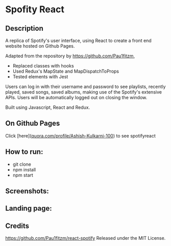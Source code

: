 # Spofity React #

## Description ## 

A replica of Spotify's user interface, using React to create a front end website hosted on Github Pages.


Adapted from the repository by https://github.com/Pau1fitzm, 

* Replaced classes with hooks
* Used Redux's MapState and MapDispatchToProps
* Tested elements with Jest  

Users can log in with their username and password to see playlists, recently played, saved songs, saved albums, making use of the Spotify's extensive APIs. Users will be automatically logged out on closing the window. 

Built using Javascript, React and Redux.  

## On Github Pages ##

Click [here]([quora.com/profile/Ashish-Kulkarni-100](https://accounts.spotify.com/en/login?continue=https%3A%2F%2Faccounts.spotify.com%2Fauthorize%3Fgrant_type%3Dauthorization_code%26scope%3Duser-read-private%2Buser-read-email%2Bplaylist-read-private%2Buser-library-read%2Buser-read-recently-played%26response_type%3Dtoken%26redirect_uri%3Dhttps%253A%252F%252Fandrewhigton.github.io%252Fspotifyreact%26client_id%3D5d353d31611c4abdbe7420c9a132a044%26show_dialog%3Dtrue
)) to see spotifyreact


## How to run: ##

* git clone
* npm install
* npm start

## Screenshots: ##

## Landing page: ##



## Credits ##

https://github.com/Pau1fitzm/react-spotify
Released under the MIT License.
